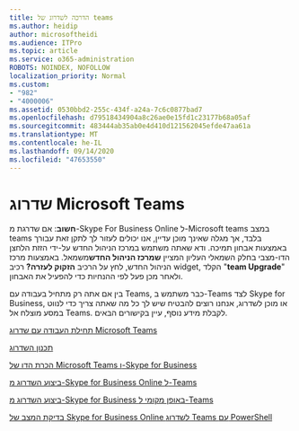 ```yaml
---
title: הדרכה לשדרוג של teams
ms.author: heidip
author: microsoftheidi
ms.audience: ITPro
ms.topic: article
ms.service: o365-administration
ROBOTS: NOINDEX, NOFOLLOW
localization_priority: Normal
ms.custom:
- "982"
- "4000006"
ms.assetid: 0530bbd2-255c-434f-a24a-7c6c0877bad7
ms.openlocfilehash: d79518434904a8c26ae0e15fd1c23177b68a05af
ms.sourcegitcommit: 483444ab35ab0e4d410d121562045efde47aa61a
ms.translationtype: MT
ms.contentlocale: he-IL
ms.lasthandoff: 09/14/2020
ms.locfileid: "47653550"
---
```

# <a name="microsoft-teams-upgrade"></a>שדרוג Microsoft Teams

**חשוב**: אם שדרגת מ-Skype For Business Online ל-Microsoft teams במצב teams בלבד, אך מגלה שאינך מוכן עדיין, אנו יכולים לעזור לך לתקן זאת עבורך באמצעות אבחון תמיכה. ודא שאתה משתמש במרכז הניהול החדש על-ידי הזזת הלחצן הדו-מצבי בחלק השמאלי העליון המציין **שמרכז הניהול החדש**משמאל. באמצעות מרכז הניהול החדש, לחץ על הרכיב **הזקוק לעזרה?** רכיב widget, הקלד "**team Upgrade**" ולאחר מכן פעל לפי ההנחיות כדי להפעיל את האבחון.

בין אם אתה רק מתחיל בעבודה עם Teams, כבר משתמש ב-Teams לצד Skype for Business, או מוכן לשדרוג, אנחנו רוצים להבטיח שיש לך כל מה שאתה צריך כדי לנווט במסע מוצלח אל Teams. לקבלת מידע נוסף, עיין בקישורים הבאים.

[תחילת העבודה עם שדרוג Microsoft Teams](https://docs.microsoft.com/MicrosoftTeams/upgrade-start-here)

[תכנון השדרוג](https://docs.microsoft.com/MicrosoftTeams/upgrade-plan-journey)

[הכרת הדו של Microsoft Teams ו-Skype for Business](https://docs.microsoft.com/MicrosoftTeams/teams-and-skypeforbusiness-coexistence-and-interoperability)

[ביצוע השדרוג מ-Skype for Business Online ל-Teams](https://docs.microsoft.com/MicrosoftTeams/upgrade-to-teams-execute-skypeforbusinessonline)

[ביצוע השדרוג מ-Skype for Business באופן מקומי ל-Teams](https://docs.microsoft.com/MicrosoftTeams/upgrade-to-teams-execute-skypeforbusinesshybridonprem)
 
[בדיקת המצב של Skype for Business Online לשדרוג Teams עם PowerShell](https://docs.microsoft.com/powershell/module/skype/get-csteamsupgradestatus?view=skype-ps)
